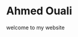 

<body background="Card-Back1.jpg";
      background-repeat: no-repeat;>

<h1>Ahmed Ouali</h1>
<p>welcome to my website<p>


